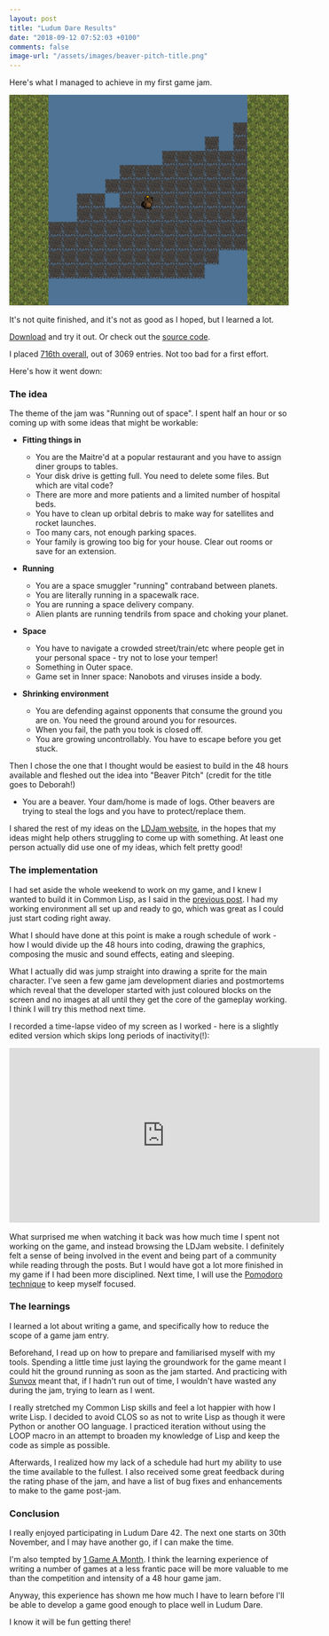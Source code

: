 ```yaml
---
layout: post
title: "Ludum Dare Results"
date: "2018-09-12 07:52:03 +0100"
comments: false
image-url: "/assets/images/beaver-pitch-title.png"
---
```


Here's what I managed to achieve in my first game jam.<!--more-->

![Thieving beavers](/assets/images/thieving-beavers.gif)

It's not quite finished, and it's not as good as I hoped, but I learned a lot.

[Download](https://github.com/andyhd/ld42/releases/latest) and try it out.
Or check out the [source code](https://github.com/andyhd/ld42).

I placed [716th overall](https://ldjam.com/events/ludum-dare/42/beaver-pitch), out of 3069 entries. Not too bad for a first effort.

Here's how it went down:


### The idea

The theme of the jam was "Running out of space". I spent half an hour or so
coming up with some ideas that might be workable:

* **Fitting things in**
  * You are the Maitre'd at a popular restaurant and you have to assign diner
    groups to tables.
  * Your disk drive is getting full. You need to delete some files. But which
    are vital code?
  * There are more and more patients and a limited number of hospital beds.
  * You have to clean up orbital debris to make way for satellites and rocket
    launches.
  * Too many cars, not enough parking spaces.
  * Your family is growing too big for your house. Clear out rooms or save for
    an extension.

* **Running**
  * You are a space smuggler "running" contraband between planets.
  * You are literally running in a spacewalk race.
  * You are running a space delivery company.
  * Alien plants are running tendrils from space and choking your planet.

* **Space**
  * You have to navigate a crowded street/train/etc where people get in your
    personal space - try not to lose your temper!
  * Something in Outer space.
  * Game set in Inner space: Nanobots and viruses inside a body.

* **Shrinking environment**
  * You are defending against opponents that consume the ground you are on. You
    need the ground around you for resources.
  * When you fail, the path you took is closed off.
  * You are growing uncontrollably. You have to escape before you get stuck.

Then I chose the one that I thought would be easiest to build in the 48 hours
available and fleshed out the idea into "Beaver Pitch" (credit for the title
goes to Deborah!)

* You are a beaver. Your dam/home is made of logs. Other beavers are trying to
  steal the logs and you have to protect/replace them.

I shared the rest of my ideas on the [LDJam website](https://ldjam.com), in the
hopes that my ideas might help others struggling to come up with something. At
least one person actually did use one of my ideas, which felt pretty good!


### The implementation

I had set aside the whole weekend to work on my game, and I knew I wanted to
build it in Common Lisp, as I said in the
[previous post](/2018/08/02/ludum-dare). I had my working environment all set up
and ready to go, which was great as I could just start coding right away.

What I should have done at this point is make a rough schedule of work - how I
would divide up the 48 hours into coding, drawing the graphics, composing the
music and sound effects, eating and sleeping.

What I actually did was jump straight into drawing a sprite for the main
character. I've seen a few game jam development diaries and postmortems which
reveal that the developer started with just coloured blocks on the screen and no
images at all until they get the core of the gameplay working. I think I will
try this method next time.

I recorded a time-lapse video of my screen as I worked - here is a slightly
edited version which skips long periods of inactivity(!):

<iframe width="560" height="315" src="https://www.youtube.com/embed/A5lTF7UjUAg?rel=0" frameborder="0" allow="encrypted-media" allowfullscreen></iframe>

What surprised me when watching it back was how much time I spent not working on
the game, and instead browsing the LDJam website. I definitely felt a sense of
being involved in the event and being part of a community while reading through
the posts. But I would have got a lot more finished in my game if I had been
more disciplined. Next time, I will use the
[Pomodoro technique](https://francescocirillo.com/pages/pomodoro-technique) to
keep myself focused.


### The learnings

I learned a lot about writing a game, and specifically how to reduce the scope
of a game jam entry.

Beforehand, I read up on how to prepare and familiarised myself with my tools.
Spending a little time just laying the groundwork for the game meant I could hit
the ground running as soon as the jam started. And practicing with
[Sunvox](http://www.warmplace.ru/soft/sunvox/) meant that, if I hadn't run out
of time, I wouldn't have wasted any during the jam, trying to learn as I went.

I really stretched my Common Lisp skills and feel a lot happier with how I
write Lisp. I decided to avoid CLOS so as not to write Lisp as though it were
Python or another OO language. I practiced iteration without using the LOOP
macro in an attempt to broaden my knowledge of Lisp and keep the code as simple
as possible.

Afterwards, I realized how my lack of a schedule had hurt my ability to use the
time available to the fullest. I also received some great feedback during the
rating phase of the jam, and have a list of bug fixes and enhancements to make
to the game post-jam.


### Conclusion

I really enjoyed participating in Ludum Dare 42. The next one starts on 30th
November, and I may have another go, if I can make the time.

I'm also tempted by [1 Game A Month](http://www.onegameamonth.com/). I
think the learning experience of writing a number of games at a less frantic
pace will be more valuable to me than the competition and intensity of a 48 hour
game jam.

Anyway, this experience has shown me how much I have to learn before I'll be
able to develop a game good enough to place well in Ludum Dare.

I know it will be fun getting there!
